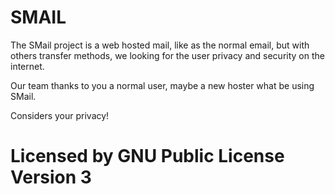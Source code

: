 # SMAIL

The SMail project is a web hosted mail,
like as the normal email, but with others
transfer methods, we looking for the user
privacy and security on the internet.

Our team thanks to you a normal user,
maybe a new hoster what be using SMail.

Considers your privacy! 

# Licensed by GNU Public License Version 3
